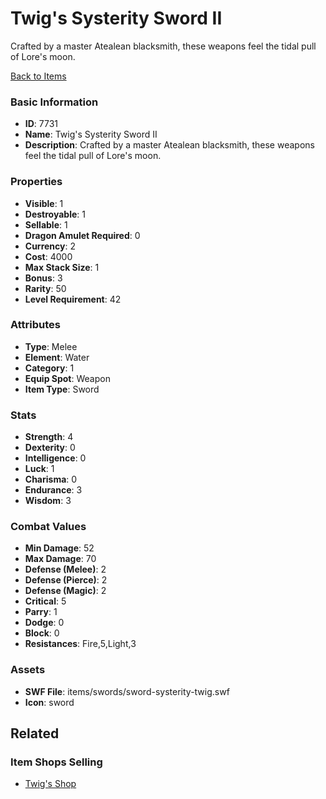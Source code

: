 # Twig's Systerity Sword II

Crafted by a master Atealean blacksmith, these weapons feel the tidal pull of Lore's moon.

[Back to Items](../items.md)

### Basic Information

- **ID**: 7731
- **Name**: Twig&#039;s Systerity Sword II
- **Description**: Crafted by a master Atealean blacksmith, these weapons feel the tidal pull of Lore&#039;s moon.

### Properties

- **Visible**: 1
- **Destroyable**: 1
- **Sellable**: 1
- **Dragon Amulet Required**: 0
- **Currency**: 2
- **Cost**: 4000
- **Max Stack Size**: 1
- **Bonus**: 3
- **Rarity**: 50
- **Level Requirement**: 42

### Attributes

- **Type**: Melee
- **Element**: Water
- **Category**: 1
- **Equip Spot**: Weapon
- **Item Type**: Sword

### Stats

- **Strength**: 4
- **Dexterity**: 0
- **Intelligence**: 0
- **Luck**: 1
- **Charisma**: 0
- **Endurance**: 3
- **Wisdom**: 3

### Combat Values

- **Min Damage**: 52
- **Max Damage**: 70
- **Defense (Melee)**: 2
- **Defense (Pierce)**: 2
- **Defense (Magic)**: 2
- **Critical**: 5
- **Parry**: 1
- **Dodge**: 0
- **Block**: 0
- **Resistances**: Fire,5,Light,3

### Assets

- **SWF File**: items/swords/sword-systerity-twig.swf
- **Icon**: sword

## Related

### Item Shops Selling

- [Twig's Shop](../item-shops/284-twig-s-shop.md)

